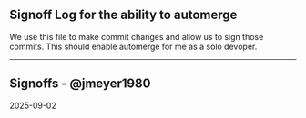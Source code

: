 ## Signoff Log for the ability to automerge
We use this file to make commit changes and allow us to sign those commits.
This should enable automerge for me as a solo devoper.

---

## Signoffs - @jmeyer1980
2025-09-02
